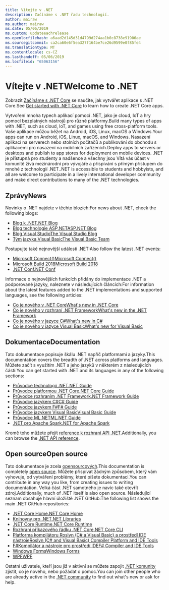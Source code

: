 ```yaml
---
title: Vítejte v .NET
description: Začínáme s .NET řadu technologií.
author: mairaw
ms.author: mairaw
ms.date: 05/06/2019
ms.custom: updateeachrelease
ms.openlocfilehash: a6aad2d145d31d4799d274aa1b0c8738e91906ae
ms.sourcegitcommit: ca2ca60e6f5ea327f164be7ce26d9599e0f85fe4
ms.translationtype: MT
ms.contentlocale: cs-CZ
ms.lasthandoff: 05/06/2019
ms.locfileid: "65063156"
---
```

# <a name="welcome-to-net"></a><span data-ttu-id="4033f-103">Vítejte v .NET</span><span class="sxs-lookup"><span data-stu-id="4033f-103">Welcome to .NET</span></span>

<span data-ttu-id="4033f-104">Zobrazit [Začínáme s .NET Core](core/get-started.md) se naučíte, jak vytvářet aplikace s .NET Core.</span><span class="sxs-lookup"><span data-stu-id="4033f-104">See [Get started with .NET Core](core/get-started.md) to learn how to create .NET Core apps.</span></span>

<span data-ttu-id="4033f-105">Vytvoření mnoha typech aplikací pomocí .NET, jako je cloud, IoT a hry pomocí bezplatných nástrojů pro různé platformy.</span><span class="sxs-lookup"><span data-stu-id="4033f-105">Build many types of apps with .NET, such as cloud, IoT, and games using free cross-platform tools.</span></span> <span data-ttu-id="4033f-106">Vaše aplikace můžou běžet na Android, iOS, Linux, macOS a Windows.</span><span class="sxs-lookup"><span data-stu-id="4033f-106">Your apps can run on Android, iOS, Linux, macOS, and Windows.</span></span> <span data-ttu-id="4033f-107">Nasazení aplikací na serverech nebo stolních počítačů a publikování do obchodu s aplikacemi pro nasazení na mobilních zařízeních.</span><span class="sxs-lookup"><span data-stu-id="4033f-107">Deploy apps to servers or desktops and publish to app stores for deployment on mobile devices.</span></span> <span data-ttu-id="4033f-108">.NET je přístupná pro studenty a nadšence a všechny jsou Vítá vás účast v komunitě živá mezinárodní pro vývojáře a přispívání s přímým přístupem do mnohé z technologií .NET.</span><span class="sxs-lookup"><span data-stu-id="4033f-108">.NET is accessible to students and hobbyists, and all are welcome to participate in a lively international developer community and make direct contributions to many of the .NET technologies.</span></span>

## <a name="news"></a><span data-ttu-id="4033f-109">Zprávy</span><span class="sxs-lookup"><span data-stu-id="4033f-109">News</span></span>

<span data-ttu-id="4033f-110">Novinky o .NET najdete v těchto blozích:</span><span class="sxs-lookup"><span data-stu-id="4033f-110">For news about .NET, check the following blogs:</span></span>

- [<span data-ttu-id="4033f-111">Blog k .NET</span><span class="sxs-lookup"><span data-stu-id="4033f-111">.NET Blog</span></span>](https://devblogs.microsoft.com/dotnet/)
- [<span data-ttu-id="4033f-112">Blog technologie ASP.NET</span><span class="sxs-lookup"><span data-stu-id="4033f-112">ASP.NET Blog</span></span>](https://devblogs.microsoft.com/aspnet/)
- [<span data-ttu-id="4033f-113">Blog Visual Studio</span><span class="sxs-lookup"><span data-stu-id="4033f-113">The Visual Studio Blog</span></span>](https://devblogs.microsoft.com/visualstudio/)
- [<span data-ttu-id="4033f-114">Tým jazyka Visual Basic</span><span class="sxs-lookup"><span data-stu-id="4033f-114">The Visual Basic Team</span></span>](https://devblogs.microsoft.com/vbteam/)

<span data-ttu-id="4033f-115">Postupujte také nejnovější události .NET:</span><span class="sxs-lookup"><span data-stu-id="4033f-115">Also follow the latest .NET events:</span></span>

- [<span data-ttu-id="4033f-116">Microsoft Connect()</span><span class="sxs-lookup"><span data-stu-id="4033f-116">Microsoft Connect()</span></span>](https://www.microsoft.com/connectevent)
- [<span data-ttu-id="4033f-117">Microsoft Build 2018</span><span class="sxs-lookup"><span data-stu-id="4033f-117">Microsoft Build 2018</span></span>](https://channel9.msdn.com/Events/Build/2018)
- [<span data-ttu-id="4033f-118">.NET Conf</span><span class="sxs-lookup"><span data-stu-id="4033f-118">.NET Conf</span></span>](https://www.dotnetconf.net/)

<span data-ttu-id="4033f-119">Informace o nejnovějších funkcích přidány do implementace .NET a podporované jazyky, naleznete v následujících článcích:</span><span class="sxs-lookup"><span data-stu-id="4033f-119">For information about the latest features added to the .NET implementations and supported languages, see the following articles:</span></span>

- [<span data-ttu-id="4033f-120">Co je nového v .NET Core</span><span class="sxs-lookup"><span data-stu-id="4033f-120">What's new in .NET Core</span></span>](core/whats-new/index.md)
- [<span data-ttu-id="4033f-121">Co je nového v rozhraní .NET Framework</span><span class="sxs-lookup"><span data-stu-id="4033f-121">What's new in the .NET Framework</span></span>](framework/whats-new/index.md)
- [<span data-ttu-id="4033f-122">Co je nového v jazyce C#</span><span class="sxs-lookup"><span data-stu-id="4033f-122">What's new in C#</span></span>](csharp/whats-new/index.md)
- [<span data-ttu-id="4033f-123">Co je nového v jazyce Visual Basic</span><span class="sxs-lookup"><span data-stu-id="4033f-123">What's new for Visual Basic</span></span>](visual-basic/getting-started/whats-new.md)

## <a name="documentation"></a><span data-ttu-id="4033f-124">Dokumentace</span><span class="sxs-lookup"><span data-stu-id="4033f-124">Documentation</span></span>

<span data-ttu-id="4033f-125">Tato dokumentace popisuje škálu .NET napříč platformami a jazyky.</span><span class="sxs-lookup"><span data-stu-id="4033f-125">This documentation covers the breadth of .NET across platforms and languages.</span></span> <span data-ttu-id="4033f-126">Můžete začít s využitím .NET a jeho jazyků v některém z následujících částí:</span><span class="sxs-lookup"><span data-stu-id="4033f-126">You can get started with .NET and its languages in any of the following sections:</span></span>

- [<span data-ttu-id="4033f-127">Průvodce technologií .NET</span><span class="sxs-lookup"><span data-stu-id="4033f-127">.NET Guide</span></span>](standard/index.md)
- [<span data-ttu-id="4033f-128">Průvodce platformou .NET Core</span><span class="sxs-lookup"><span data-stu-id="4033f-128">.NET Core Guide</span></span>](core/index.md)
- [<span data-ttu-id="4033f-129">Průvodce rozhraním .NET Framework</span><span class="sxs-lookup"><span data-stu-id="4033f-129">.NET Framework Guide</span></span>](framework/index.md)
- [<span data-ttu-id="4033f-130">Průvodce jazykem C#</span><span class="sxs-lookup"><span data-stu-id="4033f-130">C# Guide</span></span>](csharp/index.md)
- [<span data-ttu-id="4033f-131">Průvodce jazykem F#</span><span class="sxs-lookup"><span data-stu-id="4033f-131">F# Guide</span></span>](fsharp/index.md)
- [<span data-ttu-id="4033f-132">Průvodce jazykem Visual Basic</span><span class="sxs-lookup"><span data-stu-id="4033f-132">Visual Basic Guide</span></span>](visual-basic/index.md)
- [<span data-ttu-id="4033f-133">Průvodce ML.NET</span><span class="sxs-lookup"><span data-stu-id="4033f-133">ML.NET Guide</span></span>](machine-learning/index.yml)
- [<span data-ttu-id="4033f-134">.NET pro Apache Spark</span><span class="sxs-lookup"><span data-stu-id="4033f-134">.NET for Apache Spark</span></span>](spark/index.yml)

<span data-ttu-id="4033f-135">Kromě toho můžete přejít [reference k rozhraní API .NET](/dotnet/api).</span><span class="sxs-lookup"><span data-stu-id="4033f-135">Additionally, you can browse the [.NET API reference](/dotnet/api).</span></span>

## <a name="open-source"></a><span data-ttu-id="4033f-136">Open source</span><span class="sxs-lookup"><span data-stu-id="4033f-136">Open source</span></span>

<span data-ttu-id="4033f-137">Tato dokumentace je zcela [opensourcových](https://github.com/dotnet/docs).</span><span class="sxs-lookup"><span data-stu-id="4033f-137">This documentation is completely [open source](https://github.com/dotnet/docs).</span></span> <span data-ttu-id="4033f-138">Můžete přispívat žádným způsobem, který vám vyhovuje, od vytváření problémy, které píšete dokumentaci.</span><span class="sxs-lookup"><span data-stu-id="4033f-138">You can contribute in any way you like, from creating issues to writing documentation.</span></span> <span data-ttu-id="4033f-139">Velká část .NET samotného je navíc také otevřít zdroj.</span><span class="sxs-lookup"><span data-stu-id="4033f-139">Additionally, much of .NET itself is also open source.</span></span> <span data-ttu-id="4033f-140">Následující seznam obsahuje hlavní úložiště .NET GitHub:</span><span class="sxs-lookup"><span data-stu-id="4033f-140">The following list shows the main .NET GitHub repositories:</span></span>

- [<span data-ttu-id="4033f-141">.NET Core Home</span><span class="sxs-lookup"><span data-stu-id="4033f-141">.NET Core Home</span></span>](https://github.com/dotnet/core)
- [<span data-ttu-id="4033f-142">Knihovny pro .NET</span><span class="sxs-lookup"><span data-stu-id="4033f-142">.NET Libraries</span></span>](https://github.com/dotnet/corefx)
- [<span data-ttu-id="4033f-143">.NET Core Runtime</span><span class="sxs-lookup"><span data-stu-id="4033f-143">.NET Core Runtime</span></span>](https://github.com/dotnet/coreclr)
- [<span data-ttu-id="4033f-144">Rozhraní příkazového řádku .NET Core</span><span class="sxs-lookup"><span data-stu-id="4033f-144">.NET Core CLI</span></span>](https://github.com/dotnet/cli)
- [<span data-ttu-id="4033f-145">Platforma kompilátoru Roslyn (C# a Visual Basic) a prostředí IDE nástroje</span><span class="sxs-lookup"><span data-stu-id="4033f-145">Roslyn (C# and Visual Basic) Compiler Platform and IDE Tools</span></span>](https://github.com/dotnet/roslyn)
- [<span data-ttu-id="4033f-146">F#Kompilátor a nástroje pro prostředí IDE</span><span class="sxs-lookup"><span data-stu-id="4033f-146">F# Compiler and IDE Tools</span></span>](https://github.com/microsoft/visualfsharp)
- [<span data-ttu-id="4033f-147">Windows Forms</span><span class="sxs-lookup"><span data-stu-id="4033f-147">Windows Forms</span></span>](https://github.com/dotnet/winforms)
- [<span data-ttu-id="4033f-148">WPF</span><span class="sxs-lookup"><span data-stu-id="4033f-148">WPF</span></span>](https://github.com/dotnet/wpf)

<span data-ttu-id="4033f-149">Ostatní uživatele, kteří jsou již v aktivní se můžete zapojit [.NET komunity](https://www.microsoft.com/net/community) zjistit, co je nového, nebo požádat o pomoc.</span><span class="sxs-lookup"><span data-stu-id="4033f-149">You can join other people who are already active in the [.NET community](https://www.microsoft.com/net/community) to find out what's new or ask for help.</span></span>